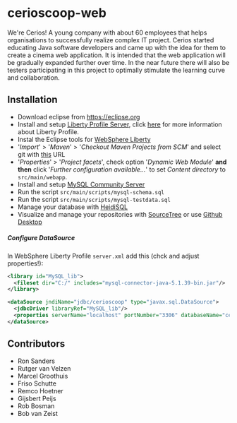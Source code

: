 # cerioscoop-web
We're Cerios! A young company with about 60 employees that helps organisations to successfully realize complex IT project. Cerios started educating Java software developers and came up with the idea for them to create a cinema web application. It is intended that the web application will be gradually expanded further over time. In the near future there will also be testers participating in this project to optimally stimulate the learning curve and collaboration.

## Installation
* Download eclipse from https://eclipse.org
* Install and setup [Liberty Profile Server](https://developer.ibm.com/wasdev/getstarted/), click [here](https://developer.ibm.com/wasdev/docs/developing-applications-wdt-liberty-profile/) for more information about Liberty Profile.
* Instal the Eclipse tools for [WebSphere Liberty](https://developer.ibm.com/wasdev/downloads/)
* '_Import_' > '_Maven_' > '_Checkout Maven Projects from SCM_' and select git with [this](https://github.com/RonSanders/cerioscoop-web.git) URL
* '_Properties_' > '_Project facets_', check option '_Dynamic Web Module_' __and then__ click '_Further configuration available..._' to set _Content directory_ to `src/main/webapp`.
* Install and setup [MySQL Community Server](https://dev.mysql.com/downloads/mysql/)
* Run the script `src/main/scripts/mysql-schema.sql`
* Run the script `src/main/scripts/mysql-testdata.sql`
* Manage your database with [HeidiSQL](http://www.heidisql.com/download.php)
* Visualize and manage your repositories with [SourceTree](https://www.atlassian.com/software/sourcetree) or use [Github Desktop](https://desktop.github.com)

##### Configure DataSource
In WebSphere Liberty Profile `server.xml` add this (chck and adjust properties!):
```xml
<library id="MySQL_lib">
  <fileset dir="C:/" includes="mysql-connector-java-5.1.39-bin.jar"/>
</library>

<dataSource jndiName="jdbc/cerioscoop" type="javax.sql.DataSource">
  <jdbcDriver libraryRef="MySQL_lib"/>
  <properties serverName="localhost" portNumber="3306" databaseName="cerioscoop_db" user="root" password="{xor}MjcnaW9vZmY="/>
</dataSource>
```

## Contributors
* Ron Sanders
* Rutger van Velzen
* Marcel Groothuis
* Friso Schutte
* Remco Hoetner
* Gijsbert Peijs
* Rob Bosman
* Bob van Zeist

